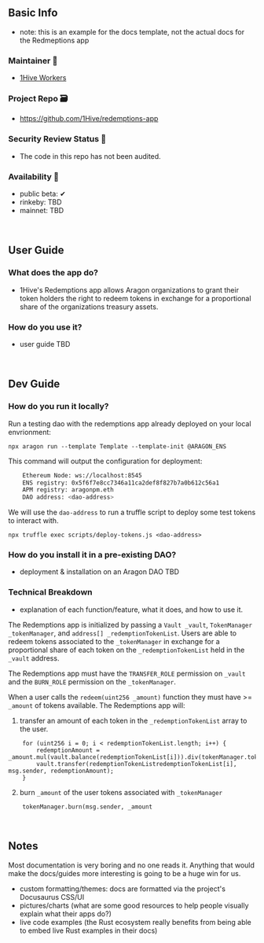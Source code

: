 ## Basic Info
- note: this is an example for the docs template, not the actual docs for the Redmeptions app

### Maintainer 🚧
- [1Hive Workers](https://1hive.org/docs/contribute/projects-tasks.html#expectations-of-workers)

### Project Repo 🗃️
- https://github.com/1Hive/redemptions-app

### Security Review Status 🚨
- The code in this repo has not been audited.

### Availability 🐲
- public beta: ✔
- rinkeby: TBD
- mainnet: TBD

<br>

## User Guide

### What does the app do?
- 1Hive's Redemptions app allows Aragon organizations to grant their token holders the right to redeem tokens in exchange for a proportional share of the organizations treasury assets.

### How do you use it?
- user guide TBD

<br>

## Dev Guide

### How do you run it locally?

Run a testing dao with the redemptions app already deployed on your local envrionment:

`npx aragon run --template Template --template-init @ARAGON_ENS`

This command will output the configuration for deployment:

```sh
    Ethereum Node: ws://localhost:8545
    ENS registry: 0x5f6f7e8cc7346a11ca2def8f827b7a0b612c56a1
    APM registry: aragonpm.eth
    DAO address: <dao-address>
```

We will use the `dao-address` to run a truffle script to deploy some test tokens to interact with.

`npx truffle exec scripts/deploy-tokens.js <dao-address>`

### How do you install it in a pre-existing DAO?
- deployment & installation on an Aragon DAO TBD

### Technical Breakdown 
- explanation of each function/feature, what it does, and how to use it. 

The Redemptions app is initialized by passing a `Vault _vault`, `TokenManager _tokenManager`, and `address[] _redemptionTokenList`. Users are able to redeem tokens associated to the `_tokenManager` in exchange for a proportional share of each token on the `_redemptionTokenList` held in the `_vault` address.

The Redemptions app must have the `TRANSFER_ROLE` permission on `_vault` and the `BURN_ROLE` permission on the `_tokenManager`.

When a user calls the `redeem(uint256 _amount)` function they must have >= `_amount` of tokens available. The Redemptions app will:

1. transfer an amount of each token in the `_redemptionTokenList` array to the user.

```
    for (uint256 i = 0; i < redemptionTokenList.length; i++) {
        redemptionAmount = _amount.mul(vault.balance(redemptionTokenList[i])).div(tokenManager.token().totalSupply());
        vault.transfer(redemptionTokenListredemptionTokenList[i], msg.sender, redemptionAmount);
    }
```

2. burn `_amount` of the user tokens associated with `_tokenManager`

```
    tokenManager.burn(msg.sender, _amount
```

<br>

## Notes

Most documentation is very boring and no one reads it. Anything that would make the docs/guides more interesting is going to be a huge win for us.
- custom formatting/themes: docs are formatted via the project's Docusaurus CSS/UI
- pictures/charts (what are some good resources to help people visually explain what their apps do?)
- live code examples (the Rust ecosystem really benefits from being able to embed live Rust examples in their docs)

<br>


